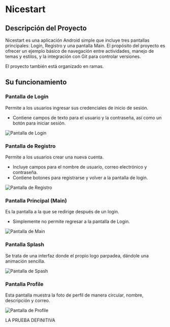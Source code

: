 # Nicestart

## Descripción del Proyecto
Nicestart es una aplicación Android simple que incluye tres pantallas principales: Login, Registro y una pantalla Main. El propósito del proyecto es ofrecer un ejemplo básico de navegación entre actividades, manejo de temas y estilos, y la integración con Git para controlar versiones.

El proyecto también está organizado en ramas.

## Su funcionamiento

### Pantalla de Login
Permite a los usuarios ingresar sus credenciales de inicio de sesión.
- Contiene campos de texto para el usuario y la contraseña, así como un botón para iniciar sesión.

![Pantalla de Login](img/imglogin.png)

### Pantalla de Registro
Permite a los usuarios crear una nueva cuenta.
- Incluye campos para el nombre de usuario, correo electrónico y contraseña.
- Contiene botones para registrarse y volver a la pantalla de login.

![Pantalla de Registro](img/imgsingup.png)

### Pantalla Principal (Main)
Es la pantalla a la que se redirige después de un login.
- Simplemente no permite regresar a la pantalla de Login.

![Pantalla de Main](img/imgmain.png)

### Pantalla Splash
Se trata de una interfaz donde el propio logo parpadea, dándole una animación sencilla.

![Pantalla de Spash](img/imgsplash.png)

### Pantalla Profile
Esta pantalla muestra la foto de perfil de manera circular, nombre, descripción y correo.

![Pantalla de Profile](img/imgprofile.png)

LA PRUEBA DEFINITIVA
